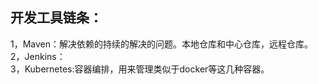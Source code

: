 ## 开发工具链条：
1，Maven：解决依赖的持续的解决的问题。本地仓库和中心仓库，远程仓库。    
2，Jenkins：    
3，Kubernetes:容器编排，用来管理类似于docker等这几种容器。     


